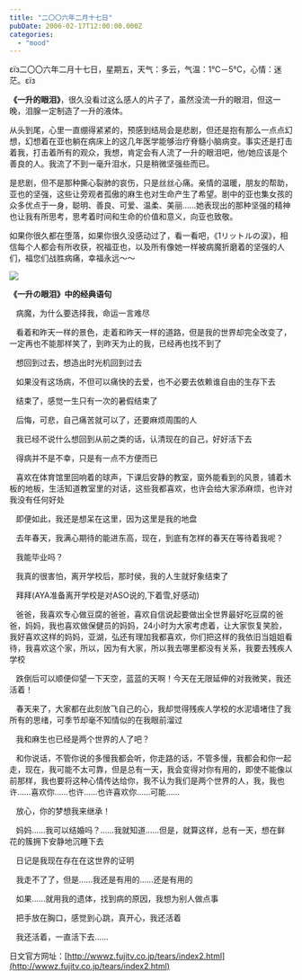```yaml
---
title: "二〇〇六年二月十七日"
pubDate: 2006-02-17T12:00:00.000Z
categories: 
  - "mood"
---
```


εїз二〇〇六年二月十七日，星期五，天气：多云，气温：1℃－5℃，心情：迷茫。εїз

**《一升的眼泪》**，很久没看过这么感人的片子了，虽然没流一升的眼泪，但这一晚，泪腺一定制造了一升的液体。

从头到尾，心里一直绷得紧紧的，预感到结局会是悲剧，但还是抱有那么一点点幻想，幻想着在亚也躺在病床上的这几年医学能够治疗脊髓小脑病变。事实还是打击着我，打击着所有的观众，我想，肯定会有人流了一升的眼泪吧，他/她应该是个善良的人。我流了不到一毫升泪水，只是稍微坚强些而已。

是悲剧，但不是那种撕心裂肺的哀伤，只是丝丝心痛。亲情的温暖，朋友的帮助，亚也的坚强，这些让旁观者孤傲的麻生也对生命产生了希望。剧中的亚也集女孩的众多优点于一身，聪明、善良、可爱、温柔、美丽……她表现出的那种坚强的精神也让我有所思考，思考着时间和生命的价值和意义，向亚也致敬。

如果你很久都在堕落，如果你很久没感动过了，看一看吧，《1リットルの涙》，相信每个人都会有所收获，祝福亚也，以及所有像她一样被病魔折磨着的坚强的人们，福您们战胜病痛，幸福永远～～

![](http://tk.files.storage.msn.com/x1pxOYwqu4SjF5Qg1gUIBUpErE3PO_qgMk_BhxbtR_RFx41P5SP9QbxqEelrGgIBX4IIqjeZj-Au8ngZeaS4NMiN0TItjILkl65BnKI1Y0acNgc10cYB-OqyaTv7nTNqPNt8DYTrNhI_JMrm-b5c9LT_0PfZQHSX7_U)

**《一升の眼泪》中的经典语句**

   病魔，为什么要选择我，命运一言难尽

   看着和昨天一样的景色，走着和昨天一样的道路，但是我的世界却完全改变了，一定再也不能那样笑了，到昨天为止的我，已经再也找不到了

   想回到过去，想造出时光机回到过去

   如果没有这场病，不但可以痛快的去爱，也不必要去依赖谁自由的生存下去

   结束了，感觉一生只有一次的暑假结束了

   后悔，可悲，自己痛苦就可以了，还要麻烦周围的人

   我已经不说什么想回到从前之类的话，认清现在的自己，好好活下去

   得病并不是不幸，只是有一点不方便而已

   喜欢在体育馆里回响着的球声，下课后安静的教室，窗外能看到的风景，铺着木板的地板，生活知道教室里的对话，这些我都喜欢，也许会给大家添麻烦，也许对我没有任何好处

   即便如此，我还是想呆在这里，因为这里是我的地盘

   去年春天，我满心期待的能进东高，现在，到底有怎样的春天在等待着我呢？

   我能毕业吗？

   我真的很害怕，离开学校后，那时侯，我的人生就好象结束了

   拜拜(AYA准备离开学校是对ASO说的,下着雪,好感动)

   爸爸，我喜欢专心做豆腐的爸爸，喜欢自信说起要做出全世界最好吃豆腐的爸爸，妈妈，我也喜欢做保健员的妈妈，24小时为大家考虑着，让大家恢复笑脸，我好喜欢这样的妈妈，亚湖，弘还有理加我都喜欢，你们把这样的我依旧当姐姐看待，我喜欢这个家，所以，因为有大家，所以我去哪里都没有关系，我要去残疾人学校

   跌倒后可以顺便仰望一下天空，蓝蓝的天啊！今天在无限延伸的对我微笑，我还活着！

   春天来了，大家都在此刻放飞自己的心，我却觉得残疾人学校的水泥墙堵住了我所有的思绪，可季节却毫不知情似的在我眼前溜过

   我和麻生也已经是两个世界的人了吧？

   和你说话，不管你说的多慢我都会听，你走路的话，不管多慢，我都会和你一起走，现在，我可能不太可靠，但是总有一天，我会变得对你有用的，即使不能像以前那样，我也要将这种心情传达给你，我不认为我们是两个世界的人，我，我也许……喜欢你……也许……也许喜欢你……可能……

   放心，你的梦想我来继承！

   妈妈……我可以结婚吗？……我就知道……但是，就算这样，总有一天，想在鲜花的簇拥下安静地沉睡下去

   日记是我现在存在在这世界的证明

   我走不了了，但是……我还是有用的……还是有用的

   如果……就用我的遗体，找到病的原因，我想为别人做点事

   把手放在胸口，感觉到心跳，真开心，我还活着

   我还活着，一直活下去……

日文官方网址：[http://wwwz.fujitv.co.jp/tears/index2.html](http://wwwz.fujitv.co.jp/tears/index2.html)

